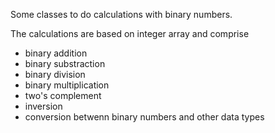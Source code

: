 Some classes to do calculations with binary numbers.

The calculations are based on integer array and comprise
- binary addition
- binary substraction
- binary division
- binary multiplication
- two's complement
- inversion
- conversion betwenn binary numbers and other data types
